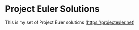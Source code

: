 Project Euler Solutions
============

This is my set of Project Euler solutions (https://projecteuler.net)
